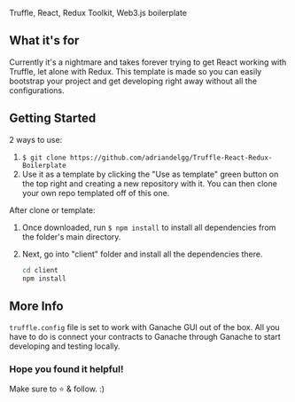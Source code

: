 Truffle, React, Redux Toolkit, Web3.js boilerplate


## What it's for

Currently it's a nightmare and takes forever trying to get React working with Truffle, let alone with Redux. This template is made so you can easily bootstrap your project and get developing right away without all the configurations.
## Getting Started

2 ways to use:
1. `$ git clone https://github.com/adriandelgg/Truffle-React-Redux-Boilerplate`
2. Use it as a template by clicking the "Use as template" green button on the top right and creating a new repository with it. You can then clone your own repo templated off of this one.

After clone or template:

1. Once downloaded, run `$ npm install` to install all dependencies from the folder's main directory.

2. Next, go into "client" folder and install all the dependencies there.

   ```bash
   cd client
   npm install
   ```

## More Info

`truffle.config` file is set to work with Ganache GUI out of the box. All you have to do is connect your contracts to Ganache through Ganache to start developing and testing locally.

### Hope you found it helpful!

Make sure to ⭐ & follow. :)